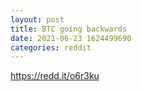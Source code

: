 ```yaml
--- 
layout: post 
title: BTC going backwards 
date: 2021-06-23 1624499690 
categories: reddit 
--- 
```

https://redd.it/o6r3ku